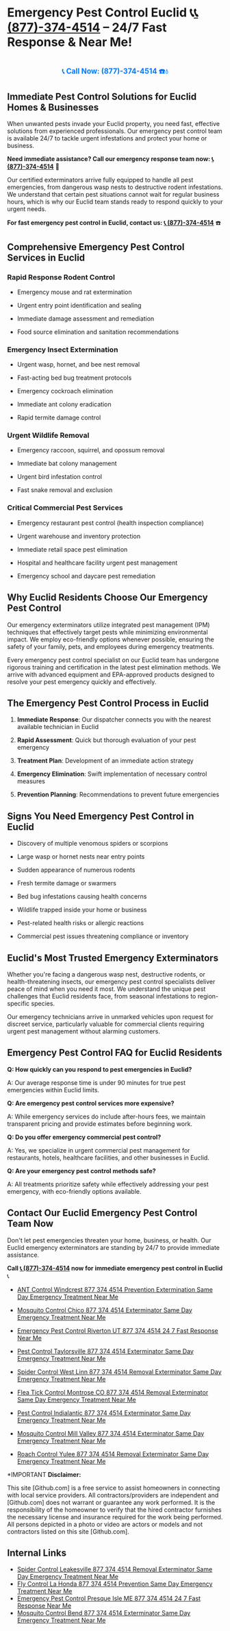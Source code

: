 # Emergency Pest Control Euclid 📞[📞 (877)-374-4514](https://pest-control-4514.netlify.app) – 24/7 Fast Response & Near Me! 
# 

<p align="center" style="font-size: 1.2em; font-weight: bold; margin: 20px 0;">
  <a href="https://pest-control-4514.netlify.app" target="_blank" style="color: #007BFF; text-decoration: none;">📞 Call Now: (877)-374-4514 ☎️💧</a>
</p>

## Immediate Pest Control Solutions for Euclid Homes & Businesses

When unwanted pests invade your Euclid property, you need fast, effective solutions from experienced professionals. Our emergency pest control team is available 24/7 to tackle urgent infestations and protect your home or business.

**Need immediate assistance? Call our emergency response team now: [📞 (877)-374-4514](https://pest-control-4514.netlify.app)** 📱

Our certified exterminators arrive fully equipped to handle all pest emergencies, from dangerous wasp nests to destructive rodent infestations. We understand that certain pest situations cannot wait for regular business hours, which is why our Euclid team stands ready to respond quickly to your urgent needs.

**For fast emergency pest control in Euclid, contact us: [📞 (877)-374-4514](https://pest-control-4514.netlify.app)** ☎️

## Comprehensive Emergency Pest Control Services in Euclid

### Rapid Response Rodent Control

- Emergency mouse and rat extermination  

- Urgent entry point identification and sealing  

- Immediate damage assessment and remediation  

- Food source elimination and sanitation recommendations  

### Emergency Insect Extermination

- Urgent wasp, hornet, and bee nest removal  

- Fast-acting bed bug treatment protocols  

- Emergency cockroach elimination  

- Immediate ant colony eradication  

- Rapid termite damage control  

### Urgent Wildlife Removal

- Emergency raccoon, squirrel, and opossum removal  

- Immediate bat colony management  

- Urgent bird infestation control  

- Fast snake removal and exclusion  

### Critical Commercial Pest Services

- Emergency restaurant pest control (health inspection compliance)  

- Urgent warehouse and inventory protection  

- Immediate retail space pest elimination  

- Hospital and healthcare facility urgent pest management  

- Emergency school and daycare pest remediation  

## Why Euclid Residents Choose Our Emergency Pest Control

Our emergency exterminators utilize integrated pest management (IPM) techniques that effectively target pests while minimizing environmental impact. We employ eco-friendly options whenever possible, ensuring the safety of your family, pets, and employees during emergency treatments.

Every emergency pest control specialist on our Euclid team has undergone rigorous training and certification in the latest pest elimination methods. We arrive with advanced equipment and EPA-approved products designed to resolve your pest emergency quickly and effectively.

## The Emergency Pest Control Process in Euclid

1. **Immediate Response**: Our dispatcher connects you with the nearest available technician in Euclid  

2. **Rapid Assessment**: Quick but thorough evaluation of your pest emergency  

3. **Treatment Plan**: Development of an immediate action strategy  

4. **Emergency Elimination**: Swift implementation of necessary control measures  

5. **Prevention Planning**: Recommendations to prevent future emergencies  

## Signs You Need Emergency Pest Control in Euclid

- Discovery of multiple venomous spiders or scorpions  

- Large wasp or hornet nests near entry points  

- Sudden appearance of numerous rodents  

- Fresh termite damage or swarmers  

- Bed bug infestations causing health concerns  

- Wildlife trapped inside your home or business  

- Pest-related health risks or allergic reactions  

- Commercial pest issues threatening compliance or inventory  

## Euclid's Most Trusted Emergency Exterminators

Whether you're facing a dangerous wasp nest, destructive rodents, or health-threatening insects, our emergency pest control specialists deliver peace of mind when you need it most. We understand the unique pest challenges that Euclid residents face, from seasonal infestations to region-specific species.

Our emergency technicians arrive in unmarked vehicles upon request for discreet service, particularly valuable for commercial clients requiring urgent pest management without alarming customers.

## Emergency Pest Control FAQ for Euclid Residents

**Q: How quickly can you respond to pest emergencies in Euclid?**  

A: Our average response time is under 90 minutes for true pest emergencies within Euclid limits.

**Q: Are emergency pest control services more expensive?**  

A: While emergency services do include after-hours fees, we maintain transparent pricing and provide estimates before beginning work.

**Q: Do you offer emergency commercial pest control?**  

A: Yes, we specialize in urgent commercial pest management for restaurants, hotels, healthcare facilities, and other businesses in Euclid.

**Q: Are your emergency pest control methods safe?**  

A: All treatments prioritize safety while effectively addressing your pest emergency, with eco-friendly options available.

## Contact Our Euclid Emergency Pest Control Team Now

Don't let pest emergencies threaten your home, business, or health. Our Euclid emergency exterminators are standing by 24/7 to provide immediate assistance.

**Call [📞 (877)-374-4514](https://pest-control-4514.netlify.app) now for immediate emergency pest control in Euclid** 📞


- [ANT Control Windcrest 877 374 4514 Prevention Extermination Same Day Emergency Treatment Near Me](https://github.com/allyoucaneatsushiin/pest-control/blob/main/ANT-Control-Windcrest-877-374-4514-Prevention-Extermination-Same-Day-Emergency-Treatment-Near-Me.md)
- [Mosquito Control Chico 877 374 4514 Exterminator Same Day Emergency Treatment Near Me](https://github.com/allyoucaneatsushiin/pest-control/blob/main/Mosquito-Control-Chico-877-374-4514-Exterminator-Same-Day-Emergency-Treatment-Near-Me.md)
- [Emergency Pest Control Riverton UT 877 374 4514 24 7 Fast Response Near Me](https://github.com/allyoucaneatsushiin/pest-control/blob/main/Emergency-Pest-Control-Riverton-UT-877-374-4514-24-7-Fast-Response-Near-Me.md)


- [Pest Control Taylorsville 877 374 4514 Exterminator Same Day Emergency Treatment Near Me](https://github.com/allyoucaneatsushiin/pest-control/blob/main/Pest-Control-Taylorsville-877-374-4514-Exterminator-Same-Day-Emergency-Treatment-Near-Me.md)
- [Spider Control West Linn 877 374 4514 Removal Exterminator Same Day Emergency Treatment Near Me](https://github.com/allyoucaneatsushiin/pest-control/blob/main/Spider-Control-West-Linn-877-374-4514-Removal-Exterminator-Same-Day-Emergency-Treatment-Near-Me.md)
- [Flea Tick Control Montrose CO 877 374 4514 Removal Exterminator Same Day Emergency Treatment Near Me](https://github.com/allyoucaneatsushiin/pest-control/blob/main/Flea-Tick-Control-Montrose-CO-877-374-4514-Removal-Exterminator-Same-Day-Emergency-Treatment-Near-Me.md)


- [Pest Control Indialantic 877 374 4514 Exterminator Same Day Emergency Treatment Near Me](https://github.com/allyoucaneatsushiin/pest-control/blob/main/Pest-Control-Indialantic-877-374-4514-Exterminator-Same-Day-Emergency-Treatment-Near-Me.md)
- [Mosquito Control Mill Valley 877 374 4514 Exterminator Same Day Emergency Treatment Near Me](https://github.com/allyoucaneatsushiin/pest-control/blob/main/Mosquito-Control-Mill-Valley-877-374-4514-Exterminator-Same-Day-Emergency-Treatment-Near-Me.md)
- [Roach Control Yulee 877 374 4514 Removal Exterminator Same Day Emergency Treatment Near Me](https://github.com/allyoucaneatsushiin/pest-control/blob/main/Roach-Control-Yulee-877-374-4514-Removal-Exterminator-Same-Day-Emergency-Treatment-Near-Me.md)


*IMPORTANT **Disclaimer:**  

This site [Github.com] is a free service to assist homeowners in connecting with local service providers. All contractors/providers are independent and [Github.com] does not warrant or guarantee any work performed. It is the responsibility of the homeowner to verify that the hired contractor furnishes the necessary license and insurance required for the work being performed. All persons depicted in a photo or video are actors or models and not contractors listed on this site [Github.com].


## Internal Links
- [Spider Control Leakesville 877 374 4514 Removal Exterminator Same Day Emergency Treatment Near Me](https://github.com/allyoucaneatsushiin/pest-control/blob/main/Spider-Control-Leakesville-877-374-4514-Removal-Exterminator-Same-Day-Emergency-Treatment-Near-Me.md)
- [Fly Control La Honda 877 374 4514 Prevention Same Day Emergency Treatment Near Me](https://github.com/allyoucaneatsushiin/pest-control/blob/main/Fly-Control-La-Honda-877-374-4514-Prevention-Same-Day-Emergency-Treatment-Near-Me.md)
- [Emergency Pest Control Presque Isle ME 877 374 4514 24 7 Fast Response Near Me](https://github.com/allyoucaneatsushiin/pest-control/blob/main/Emergency-Pest-Control-Presque-Isle-ME-877-374-4514-24-7-Fast-Response-Near-Me.md)
- [Mosquito Control Bend 877 374 4514 Exterminator Same Day Emergency Treatment Near Me](https://github.com/allyoucaneatsushiin/pest-control/blob/main/Mosquito-Control-Bend-877-374-4514-Exterminator-Same-Day-Emergency-Treatment-Near-Me.md)
